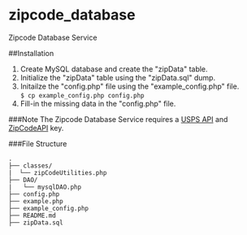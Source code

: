 # zipcode_database
Zipcode Database Service

##Installation
1. Create MySQL database and create the "zipData" table.
2. Initialize the "zipData" table using the "zipData.sql" dump.
3. Initailze the "config.php" file using the "example_config.php" file.<br>
`$ cp example_config.php config.php`
4. Fill-in the missing data in the "config.php" file.

###Note
The Zipcode Database Service requires a [USPS API](https://www.usps.com/business/web-tools-apis/welcome.htm) and [ZipCodeAPI](https://www.zipcodeapi.com/) key.

###File Structure
```
.
├── classes/
|  └── zipCodeUtilities.php
├── DAO/
|	└── mysqlDAO.php
├── config.php
├── example.php
├── example_config.php
├── README.md
├── zipData.sql
```
